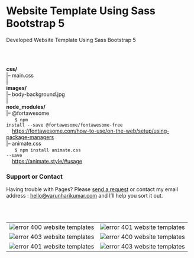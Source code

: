 # Website Template Using Sass Bootstrap 5

 Developed Website Template Using Sass Bootstrap 5


<br>
<br>

**css/**<br>
|– main.css <br>
| <br>
**images/**<br>
|– body-background.jpg <br>
| <br>
**node_modules/**<br>
|– @fortawesome <br>
&nbsp;&nbsp;&nbsp;&nbsp;<code>
$ npm install --save @fortawesome/fontawesome-free</code> <br>
&nbsp;&nbsp;&nbsp;&nbsp;https://fontawesome.com/how-to-use/on-the-web/setup/using-package-managers
<br>
|– animate.css <br>
&nbsp;&nbsp;&nbsp;&nbsp;<code>
$ npm install animate.css --save</code> <br>
&nbsp;&nbsp;&nbsp;&nbsp;https://animate.style/#usage
<br>

### Support or Contact

Having trouble with Pages? Please [send a request](https://varunharikumar.com/lets-talk.php) or contact my email address : hello@varunharikumar.com and I’ll help you sort it out.

<br>
<br>


<table>
  <tbody>
    <tr>
      <td>
        <img
          src="screenshots/Error-400.JPG"
          alt="error 400 website templates"
        />
      </td>
      <td>
        <img
          src="screenshots/Error-401.JPG"
          alt="error 401 website templates"
        />
      </td>     
    </tr>
    <tr>
      <td>
        <img
          src="screenshots/Error-403.JPG"
          alt="error 403 website templates"
        />
      </td>
      <td>
        <img
          src="screenshots/Error-404.JPG"
          alt="error 400 website templates"
        />
      </td>      
    </tr>
    <tr>
      <td>
        <img
          src="screenshots/Error-500.JPG"
          alt="error 401 website templates"
        />
      </td>
      <td>
        <img
          src="screenshots/Error-503.JPG"
          alt="error 403 website templates"
        />
      </td>     
    </tr>
  </tbody>
</table>




